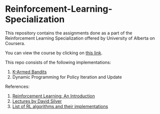 # Reinforcement-Learning-Specialization
This repository contains the assignments done as a part of the Reinforcement Learning Specialization offered by University of Alberta on Coursera.

You can view the course by clicking on [this link](https://www.coursera.org/specializations/reinforcement-learning).

This repo consists of the following implementations:
1. [K-Armed Bandits](Fundamentals%20of%20Reinforcement%20Learning/Week%201/Bandits-Assignment1.ipynb)
2. Dynamic Programming for Policy Iteration and Update

References:
1. [Reinforcement Learning: An Introduction](https://d3c33hcgiwev3.cloudfront.net/Ph9QFZnEEemRfw7JJ0OZYA_808e8e7d9a544e1eb31ad11069d45dc4_RLbook2018.pdf?Expires=1575936000&Signature=ITlfkj5XdcfV2h5WDba8mSfYdKkf-WbOBN4KSXLEEGh2rYXN2FTgscUVyxLus9sXZBiPIwPwmE5KVQwwWcYzrT9mxdoIrg3Ywtyehb-~PPP7OL0WvL89xj6I7V3vgLZLYMi3nfi0YW~zug9zlfZ0pQJbrXdubrJPg170pWYtoco_&Key-Pair-Id=APKAJLTNE6QMUY6HBC5A)
2. [Lectures by David Silver](https://www.youtube.com/playlist?list=PLqYmG7hTraZDM-OYHWgPebj2MfCFzFObQ)
3. [List of RL algorithms and their implementations](https://github.com/dennybritz/reinforcement-learning)
